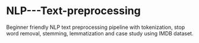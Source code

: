 # NLP---Text-preprocessing
Beginner friendly NLP text preprocessing pipeline with tokenization, stop word removal, stemming, lemmatization and case study using IMDB dataset.
